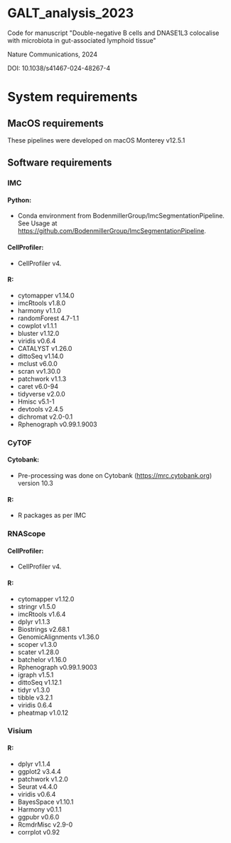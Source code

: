 # GALT_analysis_2023
Code for manuscript "Double-negative B cells and DNASE1L3 colocalise with microbiota in gut-associated lymphoid tissue"

Nature Communications, 2024

DOI: 10.1038/s41467-024-48267-4

# System requirements

## MacOS requirements
These pipelines were developed on macOS Monterey v12.5.1

## Software requirements
### IMC
#### Python: 
- Conda environment from BodenmillerGroup/ImcSegmentationPipeline. See Usage at https://github.com/BodenmillerGroup/ImcSegmentationPipeline.
#### CellProfiler:
- CellProfiler v4.
#### R:
- cytomapper v1.14.0
- imcRtools v1.8.0
- harmony v1.1.0
- randomForest 4.7-1.1
- cowplot v1.1.1
- bluster v1.12.0
- viridis v0.6.4
- CATALYST v1.26.0
- dittoSeq v1.14.0
- mclust v6.0.0
- scran vv1.30.0
- patchwork v1.1.3
- caret v6.0-94
- tidyverse v2.0.0
- Hmisc v5.1-1
- devtools v2.4.5
- dichromat v2.0-0.1
- Rphenograph v0.99.1.9003


### CyTOF
#### Cytobank: 
- Pre-processing was done on Cytobank (https://mrc.cytobank.org) version 10.3
#### R:
- R packages as per IMC

### RNAScope
#### CellProfiler:
- CellProfiler v4.
#### R:
- cytomapper v1.12.0
- stringr v1.5.0
- imcRtools v1.6.4
- dplyr v1.1.3
- Biostrings v2.68.1
- GenomicAlignments v1.36.0
- scoper v1.3.0
- scater v1.28.0
- batchelor v1.16.0
- Rphenograph v0.99.1.9003
- igraph v1.5.1
- dittoSeq v1.12.1
- tidyr v1.3.0
- tibble v3.2.1
- viridis 0.6.4
- pheatmap v1.0.12

### Visium
#### R:
- dplyr v1.1.4
- ggplot2 v3.4.4
- patchwork v1.2.0
- Seurat v4.4.0
- viridis v0.6.4
- BayesSpace v1.10.1
- Harmony v0.1.1
- ggpubr v0.6.0
- RcmdrMisc v2.9-0
- corrplot v0.92 
